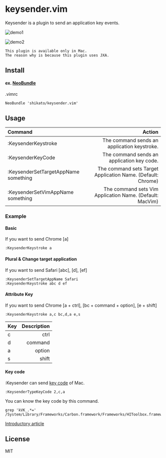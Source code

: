 # keysender.vim
Keysender is a plugin to send an application key events.

![demo1](https://qiita-image-store.s3.amazonaws.com/0/47437/2ab5c30c-ec0a-61a8-7174-24a9bd983b8d.gif) 

![demo2](https://qiita-image-store.s3.amazonaws.com/0/47437/786ff3ab-5b09-9169-2653-7619043a4196.gif)

``` 
This plugin is available only in Mac.
The reason why is because this plugin uses JXA.
```

## Install
#### ex. [NeoBundle](https://github.com/Shougo/neobundle.vim)
.vimrc
```
NeoBundle 'shikato/keysender.vim'
```

## Usage
| Command | Action |
|:-----------|------------:|
| :KeysenderKeystroke |The command sends an application keystroke. |
| :KeysenderKeyCode |The command sends an application key code.|
| :KeysenderSetTargetAppName something |The command sets Target Application Name. (Default: Chrome)|
| :KeysenderSetVimAppName something |The command sets Vim Application Name. (Default: MacVim)|

### Example

#### Basic
If you want to send Chrome [a]
```
:KeysenderKeystroke a
```
#### Plural & Change target application
If you want to send Safari [abc], [d], [ef] 
```
:KeysenderSetTargetAppName Safari
:KeysenderKeystroke abc d ef
```
#### Attribute Key
If you want to send Chrome [a + ctrl], [bc + command + option], [e + shift] 
```
:KeysenderKeystroke a,c bc,d,a e,s
```

| Key | Description |
|:-----------|------------:|
| c|ctrl |
| d |command |
| a |option |
| s |shift |

#### Key code
:Keysender can send [key code](http://hyslog.com/blog/2012/06/25/569) of Mac.
```
:KeysenderTypeKeyCode 2,c,a
```
You can know the key code by this command.
```
grep 'kVK_.*=' /System/Library/Frameworks/Carbon.framework/Frameworks/HIToolbox.framework/Headers/Events.h
```

[Introductory article](http://qiita.com/shikato/items/2e8af1330e3ac8949279)

## License
MIT
